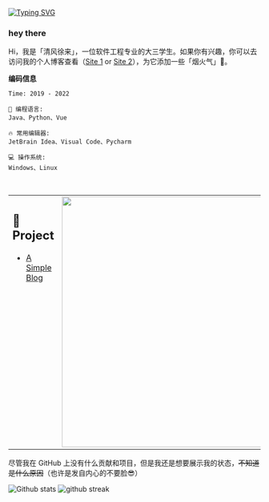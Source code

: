 [![Typing SVG](https://readme-typing-svg.herokuapp.com?lines=Hello%2C+I'm+%E6%B8%85%E9%A3%8E%E5%BE%90%E6%9D%A5)](https://git.io/typing-svg)
### hey there
Hi，我是「清风徐来」，一位软件工程专业的大三学生。如果你有兴趣，你可以去访问我的个人博客查看（[Site 1](https://acheng.vip) or [Site 2](https://www.acheng.vip)），为它添加一些「烟火气」👻。

**编码信息**  

```
Time: 2019 - 2022

💬 编程语言: 
Java、Python、Vue

🔥 常用编辑器: 
JetBrain Idea、Visual Code、Pycharm

💻 操作系统: 
Windows、Linux
```

<br />

<table style="border: none">
<tr >
<td width="60%" valign="top">

## :book: Project

<!-- BLOG-POST-LIST:START -->

- [A Simple Blog](https://github.com/coder-itcheng/simple-blog)

<!-- BLOG-POST-LIST:END -->

</td>
<td width="40%" valign="center">
<a href="https://acheng.vip/" target="_blank" rel="noopener" align="right">
<img src="https://s1.ax1x.com/2022/06/01/XJvavt.jpg?raw=true" alt="" width="500px">
</a>
</td>
</tr>
</table>

尽管我在 GitHub 上没有什么贡献和项目，但是我还是想要展示我的状态，~~不知道是什么原因~~（也许是发自内心的不要脸😎）

 ![Github stats](https://github-readme-stats.vercel.app/api?username=coder-itcheng&show_icons=true&theme=gotham)  ![github streak](https://github-readme-streak-stats.herokuapp.com/?user=coder-itcheng&show_icons=true&theme=gotham) 
